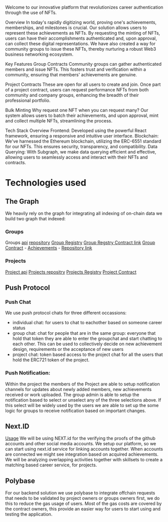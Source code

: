 Welcome to our innovative platform that revolutionizes career authentication through the use of NFTs.

Overview
In today's rapidly digitizing world, proving one's achievements, memberships, and milestones is crucial. Our solution allows users to represent these achievements as NFTs. By requesting the minting of NFTs, users can have their accomplishments authenticated and, upon approval, can collect these digital representations. We have also created a way for community groups to issue these NFTs, thereby nurturing a robust Web3 business networking ecosystem.

Key Features
Group Contracts
Community groups can gather authenticated members and issue NFTs. This fosters trust and verification within a community, ensuring that members' achievements are genuine.

Project Contracts
These are open for all users to create and join. Once part of a project contract, users can request performance NFTs from both community and company groups, enhancing the breadth of their professional portfolio.

Bulk Minting
Why request one NFT when you can request many? Our system allows users to batch their achievements, and upon approval, mint and collect multiple NFTs, streamlining the process.

Tech Stack Overview
Frontend: Developed using the powerful React framework, ensuring a responsive and intuitive user interface.
Blockchain: We've harnessed the Ethereum blockchain, utilizing the ERC-6551 standard for our NFTs. This ensures security, transparency, and compatibility.
Data Querying: With Subgraph, we make data querying efficient and effective, allowing users to seamlessly access and interact with their NFTs and contracts.


# Technologies used
## The Graph 
We heavily rely on the graph for integrating all indexing of on-chain data we build two graph that indexed: 
### Groups
Groups [api](https://api.studio.thegraph.com/query/49385/groups/version/latest) [repository](https://github.com/Projectzenn/groupsGraph)
[Group Registry](https://mumbai.polyscan.com/address/0x81552b688eeE0b1daBeEc3e9b6a45ff2FF062e05) 
[Group Regstry Contract link]([https://repository-link](https://github.com/Projectzenn/contracts/blob/main/src/GroupRegistry.sol))
[Group Contract](https://contract-link) - 
[Achievements](https://contract-link) - [Repository link](https://repository-link)



### Projects
[Project api](https://api.studio.thegraph.com/query/49385/projects/version/latest)
[Projects repositry](https://github.com/Projectzenn/projectGraph)
[Projects Registry](https://contract-link)
[Project Contract](https://contract-link)

## Push Protocol
### Push Chat
We use push protocol chats for  three different occassions: 
- individual chat: for users to chat to eachother based on someone career status
- group chat: chat for people that are in the same group: everyone that hold that token they are able to enter the groupchat and start chatting to each other. This can be used to collectively decide on new achievement design, requirements or the acceptance of new users 
- project chat: token based access to the project chat for all the users that hold the ERC721 token of the project. 

### Push Notification:
Within the project the members of the Project are able to setup notification channels for updates about  newly added members, new achievements received or work uploaded. 
The group admin is able to setup the notification based to select or unselect any of the three selections above. If this select will be widely used by the users we are able to set up the some logic for groups to receive notification based on important changes.  

## Next.ID
[Usage](https://github.com/Projectzenn/backend/tree/main/src/nextid)
We will be using NEXT.id for the verifying the proofs of the github accounts and other social media accounts. 
We setup our platform, so we can start using next.id service for linking accounts together. When accounts are connected we might see integration based on acquired achievements. We will be analyzing overlapping activities together with skillsets to create a matching based career service, for projects. 

## Polybase
For our backend solution we use polybase to integrate offchain requests that needs to be validated by project owners or groups owners first, we do this to reduce the gas usage of users. Most of the gas costs are covered by the contract owners, this provide an easier way for users to start using and testing the application. 
